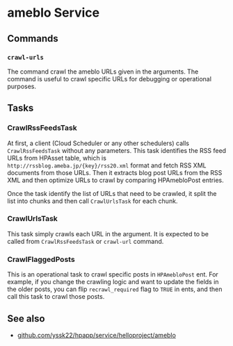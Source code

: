 # ameblo Service

## Commands

### `crawl-urls`

The command crawl the ameblo URLs given in the arguments. The command is useful to crawl specific URLs for debugging or operational purposes.

## Tasks

### CrawlRssFeedsTask

At first, a client (Cloud Scheduler or any other schedulers) calls `CrawlRssFeedsTask` without any parameters. This task identifies the RSS feed URLs from HPAsset table,
which is `http://rssblog.ameba.jp/{key}/rss20.xml` format and fetch RSS XML documents from those URLs. Then it extracts blog post URLs from the RSS XML and then optimize
URLs to crawl by comparing HPAmebloPost entries.

Once the task identify the list of URLs that need to be crawled, it split the list into chunks and then call `CrawlUrlsTask` for each chunk.

### CrawlUrlsTask

This task simply crawls each URL in the argument. It is expected to be called from `CrawlRssFeedsTask` or `crawl-url` command.

### CrawlFlaggedPosts

This is an operational task to crawl specific posts in `HPAmebloPost` ent. For example, if you change the crawling logic and want to update the fields in the older posts,
you can flip `recrawl_required` flag to `TRUE` in ents, and then call this task to crawl those posts.

## See also

- [github.com/yssk22/hpapp/service/helloproject/ameblo](./godoc/pkg/github.com/yssk22/hpapp/go/service/helloproject/ameblo/index.html)
